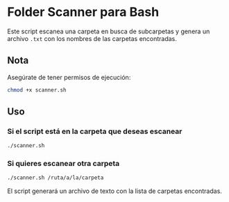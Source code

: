 # Folder Scanner para Bash

Este script escanea una carpeta en busca de subcarpetas y genera un archivo `.txt` con los nombres de las carpetas encontradas.

## Nota

Asegúrate de tener permisos de ejecución:

```bash
chmod +x scanner.sh
```

## Uso

### Si el script está en la carpeta que deseas escanear

```bash
./scanner.sh
```

### Si quieres escanear otra carpeta

```bash
./scanner.sh /ruta/a/la/carpeta
```

El script generará un archivo de texto con la lista de carpetas encontradas.
